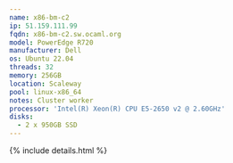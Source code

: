 ```yaml
---
name: x86-bm-c2
ip: 51.159.111.99
fqdn: x86-bm-c2.sw.ocaml.org
model: PowerEdge R720
manufacturer: Dell
os: Ubuntu 22.04
threads: 32
memory: 256GB
location: Scaleway
pool: linux-x86_64
notes: Cluster worker
processor: 'Intel(R) Xeon(R) CPU E5-2650 v2 @ 2.60GHz'
disks:
  - 2 x 950GB SSD
---
```

{% include details.html %} 

